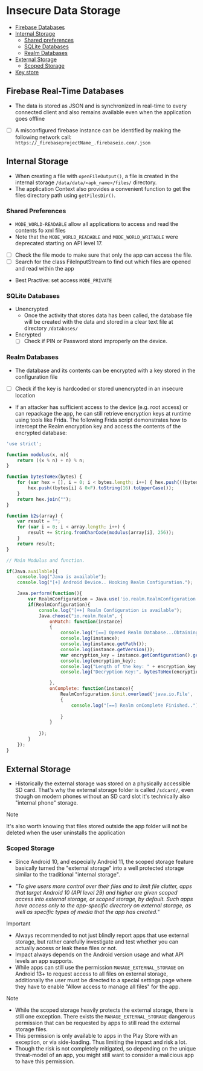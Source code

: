 # Insecure Data Storage
- [Firebase Databases](#firebase-real-time-databases)
- [Internal Storage](#internal-storage)
    - [Shared preferences](#shared-preferences)
    - [SQLite Databases](#sqlite-databases) 
    - [Realm Databases](#realm-databases)
- [External Storage](#external-storage)
    - [Scoped Storage](#scoped-storage)
- [Key store](#)




## Firebase Real-Time Databases
- The data is stored as JSON and is synchronized in real-time to every connected client and also remains available even when the application goes offline
- [ ] A misconfigured firebase instance can be identified by making the following network call:
        `https://_firebaseprojectName_.firebaseio.com/.json`


## Internal Storage 
- When creating a file with `openFileOutput()`, a file is created in the internal storage `/data/data/<apk_name>/files/` directory. 
- The application Context also provides a convenient function to get the files directory path using `getFilesDir()`.
### Shared Preferences
- `MODE_WORLD-READABLE` allow all applications to access and read the contents fo xml files 
- Note that the `MODE_WORLD_READABLE` and `MODE_WORLD_WRITABLE` were deprecated starting on API level 17.

- [ ] Check the file mode to make sure that only the app can access the file.
- [ ] Search for the class FileInputStream to find out which files are opened and read within the app
- Best Practive: set access `MODE_PRIVATE`

### SQLite Databases
- Unencrypted
    - Once the activity that stores data has been called, the database file will be created with the data and stored in a clear text file at directory `/databases/` 
-  Encrypted
    - [ ] Check if PIN or Password stord improperly on the device.

### Realm Databases
- The database and its contents can be encrypted with a key stored in the configuration file
- [ ] Check if the key is hardcoded or stored unencrypted in an insecure location
- If an attacker has sufficient access to the device (e.g. root access) or can repackage the app, he can still retrieve encryption keys at runtime using tools like Frida. The following Frida script demonstrates how to intercept the Realm encryption key and access the contents of the encrypted database:
```javascript
'use strict';

function modulus(x, n){
    return ((x % n) + n) % n;
}

function bytesToHex(bytes) {
    for (var hex = [], i = 0; i < bytes.length; i++) { hex.push(((bytes[i] >>> 4) & 0xF).toString(16).toUpperCase());
        hex.push((bytes[i] & 0xF).toString(16).toUpperCase());
    }
    return hex.join("");
}

function b2s(array) {
    var result = "";
    for (var i = 0; i < array.length; i++) {
        result += String.fromCharCode(modulus(array[i], 256));
    }
    return result;
}

// Main Modulus and function.

if(Java.available){
    console.log("Java is available");
    console.log("[+] Android Device.. Hooking Realm Configuration.");

    Java.perform(function(){
        var RealmConfiguration = Java.use('io.realm.RealmConfiguration');
        if(RealmConfiguration){
            console.log("[++] Realm Configuration is available");
            Java.choose("io.realm.Realm", {
                onMatch: function(instance)
                {
                    console.log("[==] Opened Realm Database...Obtaining the key...")
                    console.log(instance);
                    console.log(instance.getPath());
                    console.log(instance.getVersion());
                    var encryption_key = instance.getConfiguration().getEncryptionKey();
                    console.log(encryption_key);
                    console.log("Length of the key: " + encryption_key.length); 
                    console.log("Decryption Key:", bytesToHex(encryption_key));

                }, 
                onComplete: function(instance){
                    RealmConfiguration.$init.overload('java.io.File', 'java.lang.String', '[B', 'long', 'io.realm.RealmMigration', 'boolean', 'io.realm.internal.OsRealmConfig$Durability', 'io.realm.internal.RealmProxyMediator', 'io.realm.rx.RxObservableFactory', 'io.realm.coroutines.FlowFactory', 'io.realm.Realm$Transaction', 'boolean', 'io.realm.CompactOnLaunchCallback', 'boolean', 'long', 'boolean', 'boolean').implementation = function(arg1)
                    {
                        console.log("[==] Realm onComplete Finished..")
                        
                    }
                }
                   
            });
        }
    });
}
```

## External Storage
- Historically the external storage was stored on a physically accessible SD card. That's why the external storage folder is called `/sdcard/`, even though on modern phones without an SD card slot it's technically also "internal phone" storage.

> [!NOTE]
> It's also worth knowing that files stored outside the app folder will not be deleted when the user uninstalls the application

### Scoped Storage 
- Since Android 10, and especially Android 11, the scoped storage feature basically turned the "external storage" into a well protected storage similar to the traditional "internal storage".

- _"To give users more control over their files and to limit file clutter, apps that target Android 10 (API level 29) and higher are given scoped access into external storage, or scoped storage, by default. Such apps have access only to the app-specific directory on external storage, as well as specific types of media that the app has created."_

> [!IMPORTANT]
> - Always recommended to not just blindly report apps that use external storage, but rather carefully investigate and test whether you can actually access or leak these files or not. 
> - Impact always depends on the Android version usage and what API levels an app supports.
> - While apps can still use the permission `MANAGE_EXTERNAL_STORAGE` on Android 13+ to request access to all files on external storage, additionally the user must be directed to a special settings page where they have to enable "Allow access to manage all files" for the app.

> [!NOTE]
> - While the scoped storage heavily protects the external storage, there is still one exception. There exists the `MANAGE_EXTERNAL_STORAGE` dangerous permission that can be requested by apps to still read the external storage files. 
> - This permission is only available to apps in the Play Store with an exception, or via side-loading. Thus limiting the impact and risk a lot. 
> - Though the risk is not completely mitigated, so depending on the unique threat-model of an app, you might still want to consider a malicious app to have this permission.
